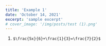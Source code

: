 ```yaml
---
title: 'Example 1'
date: 'October 14, 2021'
excerpt: 'sample excerpt'
# cover_image: '/img/posts/test (1).png'
---
```


1. `$\frac{5x}{6}+\frac{1}{3}=\frac{7}{2}$`